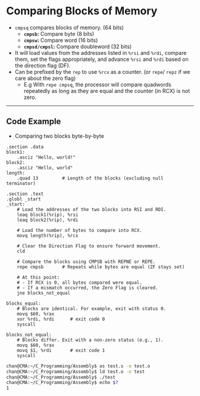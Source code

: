 # Comparing Blocks of Memory

- `cmpsq` compares blocks of memory. (64 bits)
  - **`cmpsb`:** Compare byte (8 bits)
  - **`cmpsw`:** Compare word (16 bits)
  - **`cmpsd/cmpsl`:** Compare doubleword (32 bits)
- It will load values from the addresses listed in `%rsi` and `%rdi`, compare them, set the flags appropriately, and advance `%rsi` and `%rdi` based on the direction flag (DF).
- Can be prefixed by the `rep` to use `%rcx` as a counter. (or `repe`/ `repz` if we care about the zero flag)
  - E.g With `repe cmpsq`, the processor will compare quadwords repeatedly as long as they are equal and the counter (in RCX) is not zero.

---

## Code Example 

- Comparing two blocks byte-by-byte

```assembly
.section .data
block1:
    .asciz "Hello, world!"
block2:
    .asciz "Hello, world"
length:
    .quad 13         # Length of the blocks (excluding null terminator)

.section .text
.globl _start
_start:
    # Load the addresses of the two blocks into RSI and RDI.
    leaq block1(%rip), %rsi
    leaq block2(%rip), %rdi

    # Load the number of bytes to compare into RCX.
    movq length(%rip), %rcx

    # Clear the Direction Flag to ensure forward movement.
    cld

    # Compare the blocks using CMPSB with REPNE or REPE.
    repe cmpsb       # Repeats while bytes are equal (ZF stays set)
    
    # At this point:
    # - If RCX is 0, all bytes compared were equal.
    # - If a mismatch occurred, the Zero Flag is cleared.
    jne blocks_not_equal

blocks_equal:
    # Blocks are identical. For example, exit with status 0.
    movq $60, %rax
    xor %rdi, %rdi      # exit code 0
    syscall

blocks_not_equal:
    # Blocks differ. Exit with a non-zero status (e.g., 1).
    movq $60, %rax
    movq $1, %rdi       # exit code 1
    syscall
```

```sh
chan@CMA:~/C_Programming/Assembly$ as test.s -o test.o
chan@CMA:~/C_Programming/Assembly$ ld test.o -o test
chan@CMA:~/C_Programming/Assembly$ ./test
chan@CMA:~/C_Programming/Assembly$ echo $?
1
```

